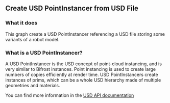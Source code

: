 ## Create USD PointInstancer from USD File

### What it does

This graph create a USD PointInstancer referencing a USD file storing some variants of a robot model.

### What is a USD PointInstancer?

A USD PointInstancer is the USD concept of point-cloud instancing, and is very similar to Bifrost instances. Point instancing is used to create large numbers of copies efficiently at render time. USD PointInstancers create instances of prims, which can be a whole USD hierarchy made of multiple geometries and materials.


You can find more information in the [USD API documentation](https://graphics.pixar.com/usd/release/api/class_usd_geom_point_instancer.html#details)

